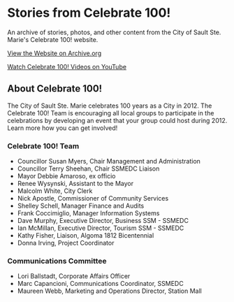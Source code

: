 # Stories from Celebrate 100!

An archive of stories, photos, and other content from the City of Sault Ste. Marie's Celebrate 100! website.

[View the Website on Archive.org](https://web.archive.org/web/20131006050025/http://www.celebrate100saultstemarie.com/)

[Watch Celebrate 100! Videos on YouTube](https://www.youtube.com/playlist?list=PLXSFR1kjimutoVLHP8Yn4tH7lZgTY94kq)

## About Celebrate 100!

The City of Sault Ste. Marie celebrates 100 years as a City in 2012. The Celebrate 100! Team is encouraging all local groups to participate in the celebrations by developing an event that your group could host during 2012. Learn more how you can get involved!

### Celebrate 100! Team

- Councillor Susan Myers, Chair Management and Administration
- Councillor Terry Sheehan, Chair SSMEDC Liaison
- Mayor Debbie Amaroso, ex officio
- Renee Wysynski, Assistant to the Mayor
- Malcolm White, City Clerk
- Nick Apostle, Commissioner of Community Services
- Shelley Schell, Manager Finance and Audits
- Frank Coccimiglio, Manager Information Systems
- Dave Murphy, Executive Director, Business SSM - SSMEDC
- Ian McMillan, Executive Director, Tourism SSM - SSMEDC
- Kathy Fisher, Liaison, Algoma 1812 Bicentennial
- Donna Irving, Project Coordinator

### Communications Committee

- Lori Ballstadt, Corporate Affairs Officer
- Marc Capancioni, Communications Coordinator, SSMEDC
- Maureen Webb, Marketing and Operations Director, Station Mall
